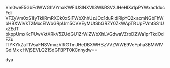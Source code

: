 Vm0weE5GbFdWWGhVYmxKWFlUSlNXVll3WkRSV2JHeHlXa1pPYWxac1ducFdi
VFZyVm0xS1IyTkliRmRXCk0xSlFWbXhhUzJOc1duRldiRlpYQ2xacmNGbFhW
bHBXWlVkT2MxcElWbGRpUm5CVVEyMUtSbGRZY0ZkWApTRUpFVmtSS1UxZEdT
bkppUmxKcFUwVktXRkV5ZUdGU1ZrWlZWbXhLVGdwaVZrbDZWa1prTkdOdFZu
TlYKYkZaT1VsaFNSVmxzVlRGTmJHeDBXWHBzVVZWWE9VeFpha3BMWlVGdlMx
cHVjSEVLQ21SdGFBPT0KCnhydw==

dya